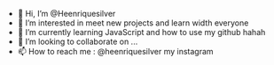 - 👋 Hi, I’m @Heenriquesilver
- 👀 I’m interested in meet new projects and learn width everyone
- 🌱 I’m currently learning JavaScript and how to use my github hahah
- 💞️ I’m looking to collaborate on ...
- 📫 How to reach me : @heenriquesilver my instagram

<!---
Heenriquesilver/Heenriquesilver is a ✨ special ✨ repository because its `README.md` (this file) appears on your GitHub profile.
You can click the Preview link to take a look at your changes.
--->
